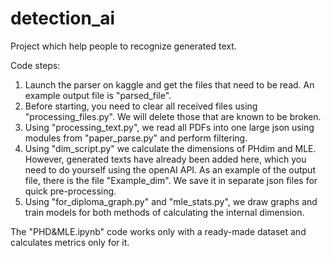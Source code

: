 # detection_ai
Project which help people to recognize generated text.

Code steps:

1) Launch the parser on kaggle and get the files that need to be read. An example output file is "parsed_file".
2) Before starting, you need to clear all received files using "processing_files.py". We will delete those that are known to be broken. 
3) Using "processing_text.py", we read all PDFs into one large json using modules from "paper_parse.py" and perform filtering.
4) Using "dim_script.py" we calculate the dimensions of PHdim and MLE. However, generated texts have already been added here, which you need to do yourself using the openAI API. As an example of the output file, there is the file "Example_dim". We save it in separate json files for quick pre-processing.
5) Using "for_diploma_graph.py" and "mle_stats.py", we draw graphs and train models for both methods of calculating the internal dimension.

The "PHD&MLE.ipynb" code works only with a ready-made dataset and calculates metrics only for it.

